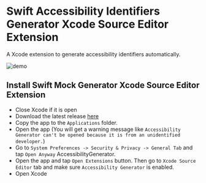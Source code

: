 # Swift Accessibility Identifiers Generator Xcode Source Editor Extension

A Xcode extension to generate accessibility identifiers automatically.

![demo](https://user-images.githubusercontent.com/33103753/124762566-b3f25600-df3b-11eb-9cc3-eb77dddc64a3.gif)

## Install Swift Mock Generator Xcode Source Editor Extension

- Close Xcode if it is open
- Download the latest release [here](./DmgFile/AccessibilityGenerator.dmg)
- Copy the app to the `Applications` folder.
- Open the app (You will get a warning message like `Accessibility Generator can't be opened because it is from an unidentified developer.`)
- Go to `System Preferences -> Security & Privacy -> General Tab` and tap `Open Anyway` AccessibilityGenerator.
- Open the app and tap `Open Extensions` button. Then go to `Xcode Source Editor` tab and make sure `Accessibility Generator` is enabled.
- Open Xcode
